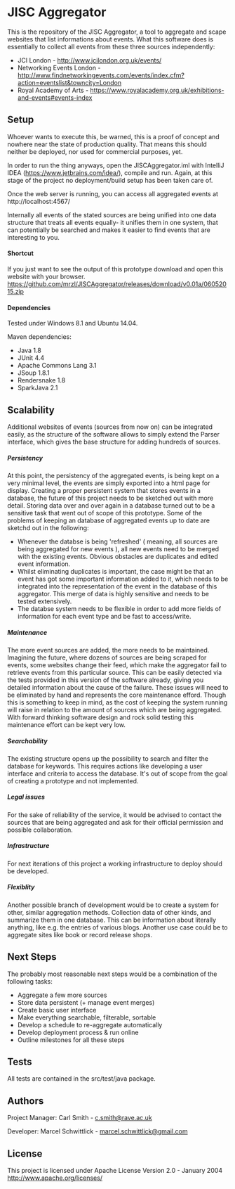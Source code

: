 JISC Aggregator
===============

This is the repository of the JISC Aggregator, a tool to aggregate and scape websites that list informations about events. What this software does is essentially to collect all events from these three sources independently:
* JCI London - http://www.jcilondon.org.uk/events/
* Networking Events London - http://www.findnetworkingevents.com/events/index.cfm?action=eventslist&towncity=London
* Royal Academy of Arts - https://www.royalacademy.org.uk/exhibitions-and-events#events-index

Setup
-----
Whoever wants to execute this, be warned, this is a proof of concept and nowhere near the state of production quality. That means this should neither be deployed, nor used for commercial purposes, yet.

In order to run the thing anyways, open the JISCAggregator.iml with IntelliJ IDEA (https://www.jetbrains.com/idea/), compile and run. Again, at this stage of the project no deployment/build setup has been taken care of.

Once the web server is running, you can access all aggregated events at http://localhost:4567/

Internally all events of the stated sources are being unified into one data structure that treats all events equally- it 
unifies them in one system, that can potentially be searched and makes it easier to find events that are interesting
to you.

#### Shortcut

If you just want to see the output of this prototype download and open this website with your browser.
https://github.com/mrzl/JISCAggregator/releases/download/v0.01a/06052015.zip


#### Dependencies
Tested under Windows 8.1 and Ubuntu 14.04.

Maven dependencies:
- Java 1.8
- JUnit 4.4
- Apache Commons Lang 3.1
- JSoup 1.8.1
- Rendersnake 1.8
- SparkJava 2.1

Scalability
-----------
Additional websites of events (sources from now on) can be integrated easily, as the structure of the software allows to simply extend the Parser interface, which gives the base structure for adding hundreds of sources.

##### Persistency
At this point, the persistency of the aggregated events, is being kept on a very minimal level, the events are simply exported into a html page for display. Creating a proper persistent system that stores events in a database, the future of this project needs to be sketched out with more detail. Storing data over and over again in a database turned out to be a sensitive task that went out of scope of this prototype. Some of the problems of keeping an database of aggregated events up to date are sketchd out in the following:
* Whenever the databse is being 'refreshed' ( meaning, all sources are being aggregated for new events ), all new events need to be merged with the existing events. Obvious obstacles are duplicates and edited event information.
* Whilst eliminating duplicates is important, the case might be that an event has got some important information added to it, which needs to be integrated into the representation of the event in the database of this aggregator. This merge of data is highly sensitive and needs to be tested extensively.
* The databse system needs to be flexible in order to add more fields of information for each event type and be fast to access/write.

##### Maintenance
The more event sources are added, the more needs to be maintained. Imagining the future, where dozens of sources
are being scraped for events, some websites change their feed, which make the aggregator fail to retrieve events
from this particular source. This can be easily detected via the tests provided in this version of the software 
already, giving you detailed information about the cause of the failure. These issues will need to be eliminated by hand and represents the core maintenance efford. Though this is something to keep in mind, as the cost of keeping the system running will raise in relation to the amount of sources which are being aggregated. With forward thinking software design and 
rock solid testing this maintenance effort can be kept very low.

##### Searchability
The existing structure opens up the possibility to search and filter the database for keywords. This requires actions like developing a user
interface and criteria to access the database. It's out of scope from the goal of creating a prototype and not implemented.

##### Legal issues
For the sake of reliability of the service, it would be advised to contact the sources that are being aggregated and 
ask for their official permission and possible collaboration.

##### Infrastructure
For next iterations of this project a working infrastructure to deploy should be developed. 

##### Flexiblity
Another possible branch of development would be to create a system for other, similar aggregation methods. Collection data of other kinds, and summarize them in one database. This can be information about literally anything, like e.g. the entries of various blogs. Another use case could be to aggregate sites like book or record release shops.

Next Steps
----------
The probably most reasonable next steps would be a combination of the following tasks:
* Aggregate a few more sources
* Store data persistent (+ manage event merges)
* Create basic user interface
* Make everything searchable, filterable, sortable
* Develop a schedule to re-aggregate automatically
* Develop deployment process & run online
* Outline milestones for all these steps

Tests
-----
All tests are contained in the src/test/java package.

Authors
------
Project Manager: Carl Smith - c.smith@rave.ac.uk

Developer: Marcel Schwittlick - marcel.schwittlick@gmail.com

License
-------
This project is licensed under Apache License Version 2.0 - January 2004
http://www.apache.org/licenses/
